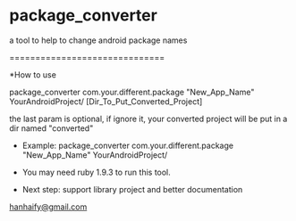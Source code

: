 package_converter
==============================

a tool to help to change android package names

==============================

*How to use

package_converter com.your.different.package "New_App_Name" YourAndroidProject/ [Dir_To_Put_Converted_Project]

the last param is optional, if ignore it, your converted project will be put in a dir named "converted" 


* Example: package_converter com.your.different.package "New_App_Name" YourAndroidProject/

* You may need ruby 1.9.3 to run this tool.


+ Next step: support library project and better documentation

hanhaify@gmail.com
